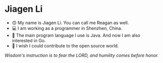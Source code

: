 # Jiagen Li
- 😊 My name is Jiagen Li. You can call me Reagan as well. 
- 💻 I am working as a programmer in Shenzhen, China.
- 🍎 The main program language I use is Java. And now I am also interested in Go.
- 🌈 I wish I could contribute to the open source world.

*Wisdom's instruction is to fear the LORD, and humility comes before honor.*
